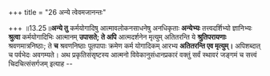 +++
title = "26 अन्ये त्वेवमजानन्तः"

+++
॥13.25॥**अन्ये तु** कर्मयोगादिषु आत्मावलोकनसाधनेषु अनधिकृताः
**अन्येभ्यः** तत्त्वदर्शिभ्यो ज्ञानिभ्यः **श्रुत्वा** कर्मयोगादिभिः
आत्मानम् **उपासते; ते अपि** आत्मदर्शनेन मृत्युम् अतितरन्ति ये
**श्रुतिपरायणाः** श्रवणमात्रनिष्ठाः; ते **च** श्रवणनिष्ठाः पूतपापाः
क्रमेण कर्म योगादिकम् आरभ्य **अतितरन्ति एव मृत्युम्।** अपिशब्दात् च
पर्वभेदः अवगम्यते। अथ प्रकृतिसंसृष्टस्य आत्मनो विवेकानुसंधानप्रकारं
वक्तुं सर्वं स्थावरं जङ्गमं च सत्त्वं चिदचित्संसर्गजम् इत्याह --
